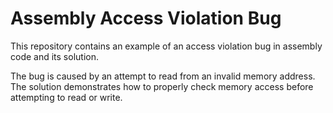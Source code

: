 # Assembly Access Violation Bug
This repository contains an example of an access violation bug in assembly code and its solution.

The bug is caused by an attempt to read from an invalid memory address. The solution demonstrates how to properly check memory access before attempting to read or write.